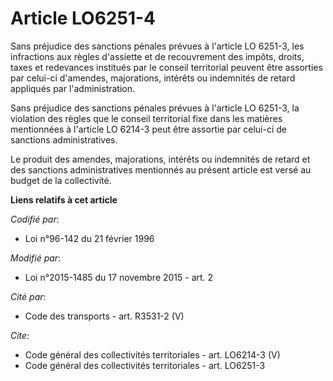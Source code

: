 # Article LO6251-4

Sans préjudice des sanctions pénales prévues à l'article LO 6251-3, les infractions aux règles d'assiette et de recouvrement
des impôts, droits, taxes et redevances institués par le conseil territorial peuvent être assorties par celui-ci d'amendes,
majorations, intérêts ou indemnités de retard appliqués par l'administration. 

Sans préjudice des sanctions pénales prévues à l'article LO 6251-3, la violation des règles que le conseil territorial fixe
dans les matières mentionnées à l'article LO 6214-3 peut être assortie par celui-ci de sanctions administratives. 

Le produit des amendes, majorations, intérêts ou indemnités de retard et des sanctions administratives mentionnés au présent
article est versé au budget de la collectivité.

**Liens relatifs à cet article**

_Codifié par_:

  - Loi n°96-142 du 21 février 1996

_Modifié par_:

  - Loi n°2015-1485 du 17 novembre 2015 - art. 2

_Cité par_:

  - Code des transports - art. R3531-2 (V)

_Cite_:

  - Code général des collectivités territoriales - art. LO6214-3 (V)
  - Code général des collectivités territoriales - art. LO6251-3
